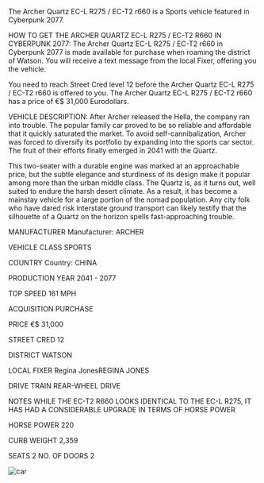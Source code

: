The Archer Quartz EC-L R275 / EC-T2 r660 is a Sports vehicle featured in Cyberpunk 2077.

HOW TO GET THE ARCHER QUARTZ EC-L R275 / EC-T2 R660 IN CYBERPUNK 2077:
The Archer Quartz EC-L R275 / EC-T2 r660 in Cyberpunk 2077 is made available for purchase when roaming the district of Watson. You will receive a text message from the local Fixer, offering you the vehicle.

You need to reach Street Cred level 12 before the Archer Quartz EC-L R275 / EC-T2 r660 is offered to you. The Archer Quartz EC-L R275 / EC-T2 r660 has a price of €$ 31,000 Eurodollars.

VEHICLE DESCRIPTION:
After Archer released the Hella, the company ran into trouble. The popular family car proved to be so reliable and affordable that it quickly saturated the market. To avoid self-cannibalization, Archer was forced to diversify its portfolio by expanding into the sports car sector. The fruit of their efforts finally emerged in 2041 with the Quartz.

This two-seater with a durable engine was marked at an approachable price, but the subtle elegance and sturdiness of its design make it popular among more than the urban middle class. The Quartz is, as it turns out, well suited to endure the harsh desert climate. As a result, it has become a mainstay vehicle for a large portion of the nomad population. Any city folk who have dared risk interstate ground transport can likely testify that the silhouette of a Quartz on the horizon spells fast-approaching trouble.

MANUFACTURER
Manufacturer: ARCHER

VEHICLE CLASS
SPORTS

COUNTRY
Country: CHINA

PRODUCTION YEAR
2041 - 2077

TOP SPEED
161 MPH

ACQUISITION
PURCHASE

PRICE
€$ 31,000

STREET CRED
12

DISTRICT
WATSON

LOCAL FIXER
Regina JonesREGINA JONES

DRIVE TRAIN
REAR-WHEEL DRIVE

NOTES
WHILE THE EC-T2 R660 LOOKS IDENTICAL TO THE EC-L R275, IT HAS HAD A CONSIDERABLE UPGRADE IN TERMS OF HORSE POWER

HORSE POWER
220

CURB WEIGHT
2,359

SEATS
2
NO. OF DOORS
2

![car](https://www.gamesatlas.com/images/jch-optimize/ng/images_cyberpunk2077_vehicles_archer-quartz.webp)
